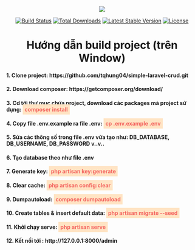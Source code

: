<p align="center"><img src="https://laravel.com/assets/img/components/logo-laravel.svg"></p>

<p align="center">
<a href="https://travis-ci.org/laravel/framework"><img src="https://travis-ci.org/laravel/framework.svg" alt="Build Status"></a>
<a href="https://packagist.org/packages/laravel/framework"><img src="https://poser.pugx.org/laravel/framework/d/total.svg" alt="Total Downloads"></a>
<a href="https://packagist.org/packages/laravel/framework"><img src="https://poser.pugx.org/laravel/framework/v/stable.svg" alt="Latest Stable Version"></a>
<a href="https://packagist.org/packages/laravel/framework"><img src="https://poser.pugx.org/laravel/framework/license.svg" alt="License"></a>
</p>

<h1 align="center">Hướng dẫn build project (trên Window)</h1>

<h4>1. Clone project: https://github.com/tqhung04/simple-laravel-crud.git</h4>
<h4>2. Download composer: https://getcomposer.org/download/</h4>
<h4>3. Cd tới thư mục chứa project, download các packages mà project sử dụng: <b style="color: #f4645f; padding: 5px; background: bisque;">composer install</b></h4>
<h4>4. Copy file .env.example ra file .env: <b style="color: #f4645f; padding: 5px; background: bisque;"> cp .env.example .env</b></h4>
<h4>5. Sửa các thông số trong file .env vừa tạo như: DB_DATABASE, DB_USERNAME, DB_PASSWORD v..v..</h4>
<h4>6. Tạo database theo như file .env</h4>
<h4>7. Generate key: <b style="color: #f4645f; padding: 5px; background: bisque;"> php artisan key:generate</b></h4>
<h4>8. Clear cache: <b style="color: #f4645f; padding: 5px; background: bisque;"> php artisan config:clear</b></h4>
<h4>9. Dumpautoload: <b style="color: #f4645f; padding: 5px; background: bisque;"> composer dumpautoload</b></h4>
<h4>10. Create tables & insert default data: <b style="color: #f4645f; padding: 5px; background: bisque;"> php artisan migrate --seed</b></h4>
<h4>11. Khởi chạy serve: <b style="color: #f4645f; padding: 5px; background: bisque;">php artisan serve</b></h4>
<h4>12. Kết nối tới : http://127.0.0.1:8000/admin</h4>